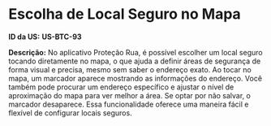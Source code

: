 # Escolha de Local Seguro no Mapa

**ID da US:** **US-BTC-93**

**Descrição:** No aplicativo Proteção Rua, é possível escolher um local seguro tocando diretamente no mapa, o que ajuda a definir áreas de segurança de forma visual e precisa, mesmo sem saber o endereço exato. Ao tocar no mapa, um marcador aparece mostrando as informações do endereço. Você também pode procurar um endereço específico e ajustar o nível de aproximação do mapa para ver melhor a área. Se optar por não salvar, o marcador desaparece. Essa funcionalidade oferece uma maneira fácil e flexível de configurar locais seguros.